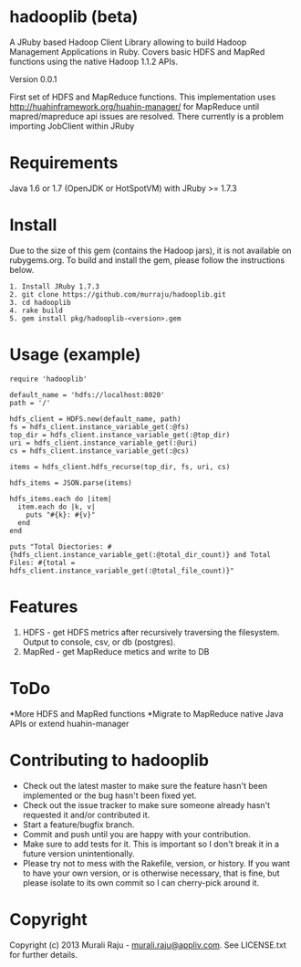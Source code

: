 hadooplib (beta)
================

A JRuby based Hadoop Client Library allowing to build Hadoop Management Applications in Ruby. Covers basic HDFS and MapRed functions using the native Hadoop 1.1.2 APIs.


Version 0.0.1

First set of HDFS and MapReduce functions. This implementation uses http://huahinframework.org/huahin-manager/ for MapReduce until mapred/mapreduce api issues are resolved. There currently is a problem importing JobClient within JRuby 

Requirements
============

Java 1.6 or 1.7 (OpenJDK or HotSpotVM) with JRuby >= 1.7.3 

Install
=======

Due to the size of this gem (contains the Hadoop jars), it is not available on rubygems.org. To build and install the gem, please follow the instructions below.

	1. Install JRuby 1.7.3
	2. git clone https://github.com/murraju/hadooplib.git
	3. cd hadooplib
	4. rake build
	5. gem install pkg/hadooplib-<version>.gem

Usage (example)
===============

	require 'hadooplib'

	default_name = 'hdfs://localhost:8020'
	path = '/'

	hdfs_client = HDFS.new(default_name, path)
	fs = hdfs_client.instance_variable_get(:@fs)
	top_dir = hdfs_client.instance_variable_get(:@top_dir)
	uri = hdfs_client.instance_variable_get(:@uri)
	cs = hdfs_client.instance_variable_get(:@cs)

	items = hdfs_client.hdfs_recurse(top_dir, fs, uri, cs)

	hdfs_items = JSON.parse(items)

	hdfs_items.each do |item|
	  item.each do |k, v|
	    puts "#{k}: #{v}"
	  end
	end 

	puts "Total Diectories: #{hdfs_client.instance_variable_get(:@total_dir_count)} and Total Files: #{total = hdfs_client.instance_variable_get(:@total_file_count)}"



Features
========

1. HDFS - get HDFS metrics after recursively traversing the filesystem. Output to console, csv, or db (postgres). 
2. MapRed - get MapReduce metics and write to DB


ToDo
====

*More HDFS and MapRed functions
*Migrate to MapReduce native Java APIs or extend huahin-manager


Contributing to hadooplib
=========================
 
* Check out the latest master to make sure the feature hasn't been implemented or the bug hasn't been fixed yet.
* Check out the issue tracker to make sure someone already hasn't requested it and/or contributed it.
* Start a feature/bugfix branch.
* Commit and push until you are happy with your contribution.
* Make sure to add tests for it. This is important so I don't break it in a future version unintentionally.
* Please try not to mess with the Rakefile, version, or history. If you want to have your own version, or is otherwise necessary, that is fine, but please isolate to its own commit so I can cherry-pick around it.

Copyright
==========

Copyright (c) 2013 Murali Raju - murali.raju@appliv.com. See LICENSE.txt for further details.






